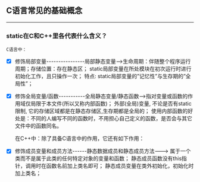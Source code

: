 ## C语言常见的基础概念

-------------------------------------------------


### static在C和C++里各代表什么含义？

	
	C语言中：

- [x] 修饰局部变量----------------局部静态变量-->生命周期：伴随整个程序运行周期；存储位置：存在静态区；
								  static局部变量在所处模块在初次运行时进行初始化工作，且只操作一次；
								  特点: static局部变量的”记忆性”与生存期的”全局性”；

- [x] 修饰全局变量/函数-----------全局静态变量/静态函数-->指对变量或函数的作用域仅局限于本文件(所以又称内部函数)；
								  外部(全局)变量, 不论是否有static限制, 它的存储区域都是在静态存储区,生存期都是全局的；
								  使用内部函数的好处是：不同的人编写不同的函数时，不用担心自己定义的函数，是否会与其它
								  文件中的函数同名。

	
	在C++中：除了具备C语言中的作用，它还有如下作用：
	
- [x] 修饰成员变量和成员方法------静态数据成员和静态成员方法---> 属于一个类而不是属于此类的任何特定对象的变量和函数；
																 静态成员函数没有this指针，调用时在函数名前加上类名即可；
																 静态成员变量在类外初始化，初始化时加上类名；

<br>






